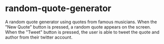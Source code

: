 # random-quote-generator
A random quote generator using quotes from famous musicians. When the "New Quote" button is pressed, a random quote appears on the screen. When the "Tweet" button is pressed, the user is able to tweet the quote and author from their twitter account. 
